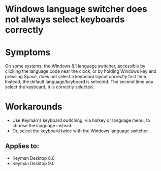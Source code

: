 # Windows language switcher does not always select keyboards correctly

<h1>Symptoms</h1>

<p>On some systems, the Windows 8.1 language switcher, accessible by clicking the language code near the clock, or by holding Windows key and pressing Space, does not select a keyboard layout correctly first time. Instead, the default language/keyboard is selected. The second time you select the keyboard, it is correctly selected.</p>

<h1>Workarounds</h1>

<ul>
<li>Use Keyman's keyboard switching, via hotkey or language menu, to choose the language instead.</li>
<li>Or, select the keyboard twice with the Windows language switcher.</li>
</ul>


## Applies to:
 * Keyman Desktop 8.0
 * Keyman Desktop 9.0

